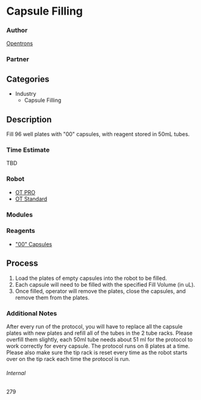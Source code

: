 # Capsule Filling

### Author
[Opentrons](https://opentrons.com/)

### Partner

## Categories
* Industry
	* Capsule Filling


## Description
Fill 96 well plates with "00" capsules, with reagent stored in 50mL tubes.

### Time Estimate
TBD

### Robot
* [OT PRO](https://opentrons.com/ot-one-pro)
* [OT Standard](https://opentrons.com/ot-one-standard)

### Modules

### Reagents
* ["00" Capsules](https://www.capsuline.com/empty-capsule-size-chart/)

## Process
1. Load the plates of empty capsules into the robot to be filled.
2. Each capsule will need to be filled with the specified Fill Volume (in uL).
3. Once filled, operator will remove the plates, close the capsules, and remove them
from the plates.


### Additional Notes
After every run of the protocol, you will have to replace all the capsule plates with new plates and refill all of the tubes in the 2 tube racks. Please overfill them slightly, each 50ml tube needs about 51 ml for the protocol to work correctly for every capsule. The protocol runs on 8 plates at a time. Please also make sure the tip rack is reset every time as the robot starts over on the tip rack each time the protocol is run.

###### Internal
279
